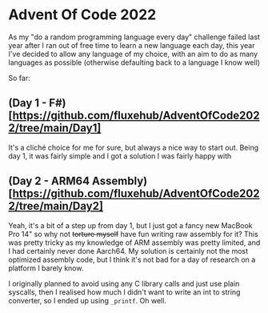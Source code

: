 # Advent Of Code 2022

As my "do a random programming language every day" challenge failed last year after I ran out of free time to learn a new language each day, this year I've decided to allow any language of my choice, with an aim to do as many languages as possible (otherwise defaulting back to a language I know well)

So far:
## (Day 1 - F#)[https://github.com/fluxehub/AdventOfCode2022/tree/main/Day1]

It's a cliché choice for me for sure, but always a nice way to start out. Being day 1, it was fairly simple and I got a solution I was fairly happy with

## (Day 2 - ARM64 Assembly)[https://github.com/fluxehub/AdventOfCode2022/tree/main/Day2]

Yeah, it's a bit of a step up from day 1, but I just got a fancy new MacBook Pro 14" so why not ~~torture myself~~ have fun writing raw assembly for it? This was pretty tricky as my knowledge of ARM assembly was pretty limited, and I had certainly never done Aarch64. My solution is certainly not the most optimized assembly code, but I think it's not bad for a day of research on a platform I barely know. 

I originally planned to avoid using any C library calls and just use plain syscalls, then I realised how much I didn't want to write an int to string converter, so I ended up using `_printf`. Oh well. 
